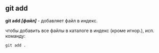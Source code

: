 ## git add 

**git add *[файл]*** - добавляет файл в индекс.

чтобы добавить все файлы в каталоге в индекс (кроме игнор.), исп. команду:

```bash=
git add .
```